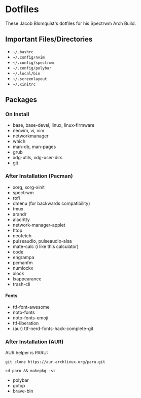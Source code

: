 # Dotfiles

These Jacob Blomquist's dotfiles for his Spectrwm Arch Build.

## Important Files/Directories

* `~/.bashrc`
* `~/.config/nvim`
* `~/.config/spectrwm`
* `~/.config/polybar`
* `~/.local/bin`
* `~/.screenlayout`
* `~/.xinitrc`

## Packages

### On Install

* base, base-devel, linux, linux-firmware
* neovim, vi, vim
* networkmanager
* which
* man-db, man-pages
* grub
* xdg-utils, xdg-user-dirs
* git

### After Installation (Pacman)

* xorg, xorg-xinit
* spectrwm
* rofi
* dmenu (for backwards compatibility) 
* tmux
* arandr
* alacritty
* network-manager-applet
* htop
* neofetch
* pulseaudio, pulseaudio-alsa
* mate-calc (i like this calculator)
* code
* engrampa
* pcmanfm
* numlockx
* xlock
* lxappearance
* trash-cli

#### Fonts

* ttf-font-awesome
* noto-fonts
* noto-fonts-emoji
* ttf-liberation
* (aur) ttf-nerd-fonts-hack-complete-git

### After Installation (AUR)

AUR helper is PARU:

`git clone https://aur.archlinux.org/paru.git`

`cd paru && makepkg -si`

* polybar
* gotop
* brave-bin

